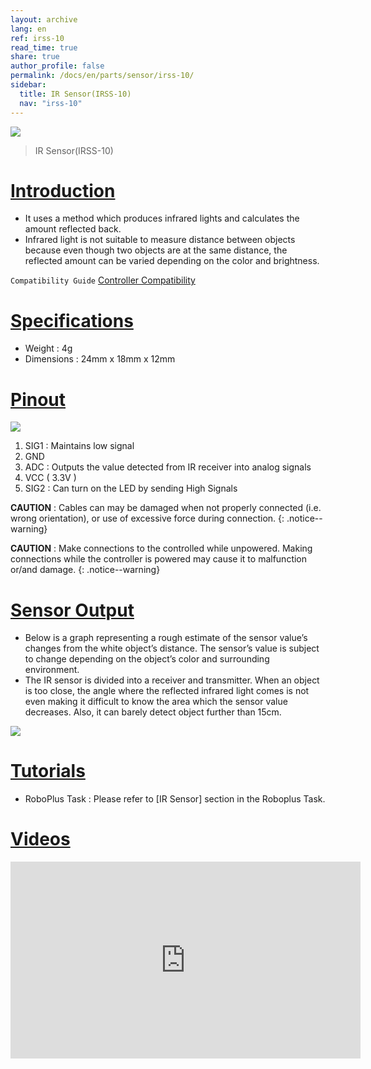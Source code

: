 ```yaml
---
layout: archive
lang: en
ref: irss-10
read_time: true
share: true
author_profile: false
permalink: /docs/en/parts/sensor/irss-10/
sidebar:
  title: IR Sensor(IRSS-10)
  nav: "irss-10"
---
```


![](/assets/images/parts/sensors/ir.jpg)

> IR Sensor(IRSS-10)

# [Introduction](#introduction)

- It uses a method which produces infrared lights and calculates the amount reflected back.
- Infrared light is not suitable to measure distance between objects because even though two objects are at the same distance, the reflected amount can be varied depending on the color and brightness.

`Compatibility Guide` [Controller Compatibility]

# [Specifications](#specifications)

- Weight : 4g
- Dimensions : 24mm x 18mm x 12mm

# [Pinout](#pinout)

![](/assets/images/parts/sensors/irss-10_pinout.png)

1. SIG1 : Maintains low signal
2. GND
3. ADC : Outputs the value detected from IR receiver into analog signals
4. VCC ( 3.3V )
5. SIG2 : Can turn on the LED by sending High Signals

**CAUTION** : Cables can may be damaged when not properly connected (i.e. wrong orientation), or use of excessive force during connection.
{: .notice--warning}
 
**CAUTION** : Make connections to the controlled while unpowered. Making connections while the controller is powered may cause it to malfunction or/and damage.
{: .notice--warning}

# [Sensor Output](#sensor-output)

- Below is a graph representing a rough estimate of the sensor value’s changes from the white object’s distance. The sensor’s value is subject to change depending on the object’s color and surrounding environment.
- The IR sensor is divided into a receiver and transmitter. When an object is too close, the angle where the reflected infrared light comes is not even making it difficult to know the area which the sensor value decreases. Also, it can barely detect object further than 15cm.

![](/assets/images/parts/sensors/irss-10_output.png)


# [Tutorials](#tutorials)

- RoboPlus Task : Please refer to [IR Sensor] section in the Roboplus Task.

# [Videos](#videos)

<iframe width="560" height="315" src="https://www.youtube.com/embed/-qRy_NDd5eU" frameborder="0" allowfullscreen></iframe>

[Controller Compatibility]: /docs/en/parts/controller/controller_compatibility/
[DMS-80]: /docs/en/software/rplus1/task/programming_02/#dms-sensor
